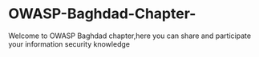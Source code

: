 # OWASP-Baghdad-Chapter-
Welcome to OWASP Baghdad chapter,here you can share and participate your information security knowledge 
